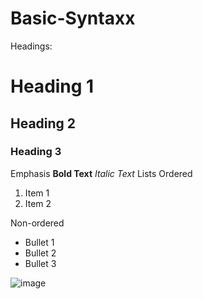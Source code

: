 # Basic-Syntaxx


Headings:
# Heading 1
## Heading 2
### Heading 3
Emphasis
**Bold Text**
_Italic Text_
Lists
Ordered
1. Item 1
2. Item 2
   
Non-ordered
- Bullet 1
- Bullet 2
- Bullet 3
  
![image](https://www.bleepstatic.com/content/hl-images/2022/04/08/GitHub__headpic.jpg)

